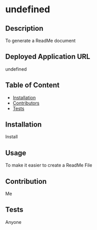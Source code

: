 # undefined
## Description
To generate a ReadMe document

## Deployed Application URL
undefined

## Table of Content
* [Installation](#installation)
* [Contributors](#contributor)
* [Tests](#tests)

## Installation
Install

## Usage
To make it easier to create a ReadMe File

## Contribution
Me

## Tests
Anyone


